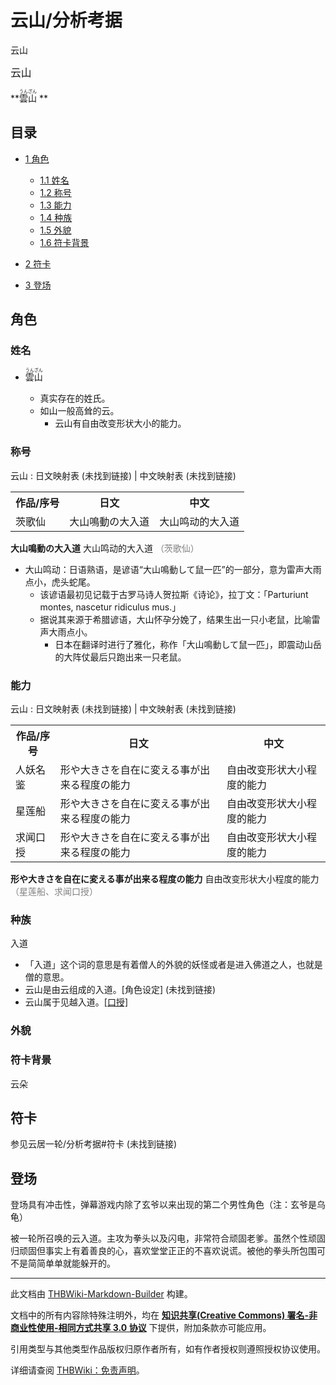 # 云山/分析考据

<!-- source html: G:\repos\THBWiki-Markdown-Builder\THBWikiMarkdown\Temp\main\4\4f\ns0%3A%E4%BA%91%E5%B1%B1%2F%E5%88%86%E6%9E%90%E8%80%83%E6%8D%AE.html -->

云山

  
<big>云山</big>  

 **<ruby lang="ja"><rb>雲山</rb><rp> (</rp><rt>うんざん</rt><rp>) </rp></ruby>
** 
  


## 目录

- [1 角色](#角色)

  - [1.1 姓名](#姓名)
  - [1.2 称号](#称号)
  - [1.3 能力](#能力)
  - [1.4 种族](#种族)
  - [1.5 外貌](#外貌)
  - [1.6 符卡背景](#符卡背景)



- [2 符卡](#符卡)
- [3 登场](#登场)





## 角色

### 姓名
- <ruby lang="ja"><rb>雲山</rb><rp> (</rp><rt>うんざん</rt><rp>) </rp></ruby>

  - 真实存在的姓氏。
  - 如山一般高耸的云。
    - 云山有自由改变形状大小的能力。




### 称号
云山
: 日文映射表 (未找到链接) | 中文映射表 (未找到链接)


<table><tbody><tr><th align="center">作品/序号</th><th align="center">日文</th><th align="center">中文</th></tr><tr><td>茨歌仙</td><td>大山鳴動の大入道</td><td>大山鸣动的大入道</td></tr>
</tbody></table>


  
 **大山鳴動の大入道**  大山鸣动的大入道 <font color="#808080">（茨歌仙）</font>
  

- 大山鸣动：日语熟语，是谚语“大山鳴動して鼠一匹”的一部分，意为雷声大雨点小，虎头蛇尾。
  - 该谚语最初见记载于古罗马诗人贺拉斯《诗论》，拉丁文：「Parturiunt montes, nascetur ridiculus mus.」
  - 据说其来源于希腊谚语，大山怀孕分娩了，结果生出一只小老鼠，比喻雷声大雨点小。
    - 日本在翻译时进行了雅化，称作「大山鳴動して鼠一匹」，即震动山岳的大阵仗最后只跑出来一只老鼠。




### 能力
云山
: 日文映射表 (未找到链接) | 中文映射表 (未找到链接)


<table><tbody><tr><th align="center">作品/序号</th><th align="center">日文</th><th align="center">中文</th></tr><tr><td>人妖名鉴</td><td>形や大きさを自在に変える事が出来る程度の能力</td><td>自由改变形状大小程度的能力</td></tr><tr><td>星莲船</td><td>形や大きさを自在に変える事が出来る程度の能力</td><td>自由改变形状大小程度的能力</td></tr><tr><td>求闻口授</td><td>形や大きさを自在に変える事が出来る程度の能力</td><td>自由改变形状大小程度的能力</td></tr>
</tbody></table>


  
 **形や大きさを自在に変える事が出来る程度の能力**  自由改变形状大小程度的能力 <font color="#808080">（星莲船、求闻口授）</font>
  


### 种族
  
入道
  

- 「入道」这个词的意思是有着僧人的外貌的妖怪或者是进入佛道之人，也就是僧的意思。
- 云山是由云组成的入道。&#91;角色设定&#93; (未找到链接)
- 云山属于见越入道。[&#91;口授&#93;](./东方求闻口授-云居一轮&云山-中日对照.md)


### 外貌

### 符卡背景
  
云朵
  


## 符卡
  
参见云居一轮/分析考据#符卡 (未找到链接)
  


## 登场
  
登场具有冲击性，弹幕游戏内除了玄爷以来出现的第二个男性角色（注：玄爷是乌龟）　　
  
  
被一轮所召唤的云入道。主攻为拳头以及闪电，非常符合顽固老爹。虽然个性顽固归顽固但事实上有着善良的心，喜欢堂堂正正的不喜欢说谎。被他的拳头所包围可不是简简单单就能躲开的。
  





---

此文档由 [THBWiki-Markdown-Builder](https://github.com/Delsin-Yu/THBWiki-Markdown-Builder) 构建。

文档中的所有内容除特殊注明外，均在 [**知识共享(Creative Commons) 署名-非商业性使用-相同方式共享 3.0 协议**](https://creativecommons.org/licenses/by-sa/3.0/deed.zh-hans) 下提供，附加条款亦可能应用。

引用类型与其他类型作品版权归原作者所有，如有作者授权则遵照授权协议使用。

详细请查阅 [THBWiki：免责声明](https://thbwiki.cc/THBWiki:%E5%85%8D%E8%B4%A3%E5%A3%B0%E6%98%8E)。

